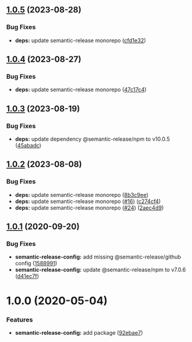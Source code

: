 ## [1.0.5](https://github.com/mooyoul/node-standard/compare/semantic-release-config-v1.0.4...semantic-release-config-v1.0.5) (2023-08-28)


### Bug Fixes

* **deps:** update semantic-release monorepo ([cfd1e32](https://github.com/mooyoul/node-standard/commit/cfd1e326b413e98f25abfeb26a5ed52d047cbe71))

## [1.0.4](https://github.com/mooyoul/node-standard/compare/semantic-release-config-v1.0.3...semantic-release-config-v1.0.4) (2023-08-27)


### Bug Fixes

* **deps:** update semantic-release monorepo ([47c17c4](https://github.com/mooyoul/node-standard/commit/47c17c4676b181c83ece08dc5bbf78d333add543))

## [1.0.3](https://github.com/mooyoul/node-standard/compare/semantic-release-config-v1.0.2...semantic-release-config-v1.0.3) (2023-08-19)


### Bug Fixes

* **deps:** update dependency @semantic-release/npm to v10.0.5 ([45abadc](https://github.com/mooyoul/node-standard/commit/45abadc7919d129635a354e58ead94e670ee8fb3))

## [1.0.2](https://github.com/mooyoul/node-standard/compare/semantic-release-config-v1.0.1...semantic-release-config-v1.0.2) (2023-08-08)


### Bug Fixes

* **deps:** update semantic-release monorepo ([8b3c9ee](https://github.com/mooyoul/node-standard/commit/8b3c9eeea4088147f836f2ea6ebcbd241e41890b))
* **deps:** update semantic-release monorepo ([#16](https://github.com/mooyoul/node-standard/issues/16)) ([c274cf4](https://github.com/mooyoul/node-standard/commit/c274cf411a395f07540028b71a4370635966bd5e))
* **deps:** update semantic-release monorepo ([#24](https://github.com/mooyoul/node-standard/issues/24)) ([2aec4d9](https://github.com/mooyoul/node-standard/commit/2aec4d98e31a00109e410665be6da98c30b05fda))

## [1.0.1](https://github.com/mooyoul/node-standard/compare/semantic-release-config-v1.0.0...semantic-release-config-v1.0.1) (2020-09-20)


### Bug Fixes

* **semantic-release-config:** add missing @semantic-release/github config ([1588991](https://github.com/mooyoul/node-standard/commit/1588991c415ec2237d7e86671b59ede48836d099))
* **semantic-release-config:** update @semantic-release/npm to v7.0.6 ([d41ec7f](https://github.com/mooyoul/node-standard/commit/d41ec7f7cc05c66ecfd985a53d90dd4e181d3b35))

# 1.0.0 (2020-05-04)


### Features

* **semantic-release-config:** add package ([92ebae7](https://github.com/mooyoul/node-standard/commit/92ebae78a20051a0c56643c6ba451bbd0e92766e))
